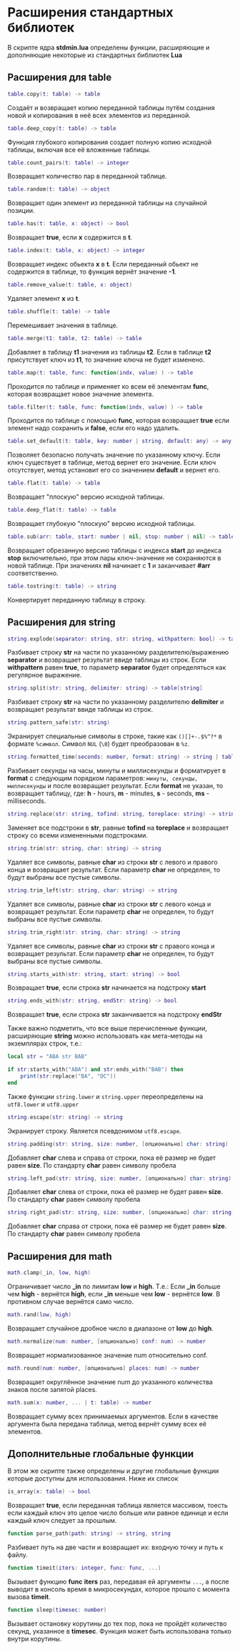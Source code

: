 # Расширения стандартных библиотек

В скрипте ядра **stdmin.lua** определены функции, расширяющие и дополняющие некоторые из стандартных библиотек **Lua**

## Расширения для table

```lua
table.copy(t: table) -> table
```

Создаёт и возвращает копию переданной таблицы путём создания новой и копирования в неё всех элементов из переданной.

```lua
table.deep_copy(t: table) -> table
```

Функция глубокого копирования создает полную копию исходной таблицы, включая все её вложенные таблицы.

```lua
table.count_pairs(t: table) -> integer
```

Возвращает количество пар в переданной таблице.

```lua
table.random(t: table) -> object
```

Возвращает один элемент из переданной таблицы на случайной позиции.

```lua
table.has(t: table, x: object) -> bool
```

Возвращает **true**, если **x** содержится в **t**.

```lua
table.index(t: table, x: object) -> integer
```

Возвращает индекс обьекта **x** в **t**. Если переданный обьект не содержится в таблице, то функция вернёт значение **-1**.

```lua
table.remove_value(t: table, x: object)
```

Удаляет элемент **x** из **t**.

```lua
table.shuffle(t: table) -> table
```

Перемешивает значения в таблице.

```lua
table.merge(t1: table, t2: table) -> table
```

Добавляет в таблицу **t1** значения из таблицы **t2**. Если в таблице **t2** присутствует ключ из **t1**, то значение ключа не будет изменено.

```lua
table.map(t: table, func: function(indx, value) ) -> table
```

Проходится по таблице и применяет ко всем её элементам **func**, которая возвращает новое значение элемента.

```lua
table.filter(t: table, func: function(indx, value) ) -> table
```

Проходится по таблице с помощью **func**, которая возвращает **true** если элемент надо сохранить и **false**, если его надо удалить.

```lua
table.set_default(t: table, key: number | string, default: any) -> any | default
```

Позволяет безопасно получать значение по указанному ключу. Если ключ существует в таблице, метод вернет его значение. Если ключ отсутствует, метод установит его со значением **default** и вернет его.

```lua
table.flat(t: table) -> table
```

Возвращает "плоскую" версию исходной таблицы.

```lua
table.deep_flat(t: table) -> table
```

Возвращает глубокую "плоскую" версию исходной таблицы.

```lua
table.sub(arr: table, start: number | nil, stop: number | nil) -> table
```

Возвращает обрезанную версию таблицы с индекса **start** до индекса **stop** включительно, при этом пары ключ-значение не сохраняются в новой таблице. При значениях **nil** начинает с **1** и заканчивает **#arr** соответственно.

```lua
table.tostring(t: table) -> string
```

Конвертирует переданную таблицу в строку.

## Расширения для string

```lua
string.explode(separator: string, str: string, withpattern: bool) -> table[string]
```

Разбивает строку **str** на части по указанному разделителю/выражению **separator** и возвращает результат ввиде таблицы из строк. Если **withpattern** равен **true**, то параметр **separator** будет определяться как регулярное выражение.

```lua
string.split(str: string, delimiter: string) -> table[string]
```

Разбивает строку **str** на части по указанному разделителю **delimiter** и возвращает результат ввиде таблицы из строк.

```lua
string.pattern_safe(str: string)
```

Экранирует специальные символы в строке, такие как `()[]+-.$%^?*` в формате `%символ`. Символ `NUL` (`\0`) будет преобразован в `%z`.

```lua
string.formatted_time(seconds: number, format: string) -> string | table
```

Разбивает секунды на часы, минуты и миллисекунды и форматирует в **format** с следующим порядком параметров: `минуты, секунды, миллисекунды` и после возвращает результат. Если **format** не указан, то возвращает таблицу, где: **h** - hours, **m** - minutes, **s** - seconds, **ms** - milliseconds.

```lua
string.replace(str: string, tofind: string, toreplace: string) -> string
```

Заменяет все подстроки в **str**, равные **tofind** на **toreplace** и возвращает строку со всеми измененными подстроками.

```lua
string.trim(str: string, char: string) -> string
```

Удаляет все символы, равные **char** из строки **str** с левого и правого конца и возвращает результат. Если параметр **char** не определен, то будут выбраны все пустые символы.

```lua
string.trim_left(str: string, char: string) -> string
```

Удаляет все символы, равные **char** из строки **str** с левого конца и возвращает результат. Если параметр **char** не определен, то будут выбраны все пустые символы.

```lua
string.trim_right(str: string, char: string) -> string
```

Удаляет все символы, равные **char** из строки **str** с правого конца и возвращает результат. Если параметр **char** не определен, то будут выбраны все пустые символы.

```lua
string.starts_with(str: string, start: string) -> bool
```

Возвращает **true**, если строка **str** начинается на подстроку **start**

```lua
string.ends_with(str: string, endStr: string) -> bool
```

Возвращает **true**, если строка **str** заканчивается на подстроку **endStr**

Также важно подметить, что все выше перечисленные функции, расширяющие **string** можно использовать как мета-методы на экземплярах строк, т.е.: 

```lua
local str = "ABA str BAB"

if str:starts_with("ABA") and str:ends_with("BAB") then
	print(str:replace("BA", "DC"))
end
```

Также функции `string.lower` и `string.upper` переопределены на `utf8.lower` и `utf8.upper`

```lua
string.escape(str: string) -> string
```

Экранирует строку. Является псевдонимом `utf8.escape`.

```lua
string.padding(str: string, size: number, [опционально] char: string) -> string
```

Добавляет **char** слева и справа от строки, пока её размер не будет равен **size**. По стандарту **char** равен символу пробела

```lua
string.left_pad(str: string, size: number, [опционально] char: string) -> string
```

Добавляет **char** слева от строки, пока её размер не будет равен **size**. По стандарту **char** равен символу пробела

```lua
string.right_pad(str: string, size: number, [опционально] char: string) -> string
```

Добавляет **char** справа от строки, пока её размер не будет равен **size**. По стандарту **char** равен символу пробела

## Расширения для math

```lua
math.clamp(_in, low, high)
```

Ограничивает число **_in** по лимитам **low** и **high**. Т.е.: Если **_in** больше чем **high** - вернётся **high**, если **_in** меньше чем **low** - вернётся **low**. В противном случае вернётся само число.

```lua
math.rand(low, high)
```

Возвращает случайное дробное число в диапазоне от **low** до **high**.

```lua
math.normalize(num: number, [опционально] conf: num) -> number
```

Возвращает нормализованное значение num относительно conf.

```lua
math.round(num: number, [опционально] places: num) -> number
```

Возвращает округлённое значение num до указанного количества знаков после запятой places.

```lua
math.sum(x: number, ... | t: table) -> number
```

Возвращает сумму всех принимаемых аргументов. Если в качестве аргумента была передана таблица, метод вернёт сумму всех её элементов.

## Дополнительные глобальные функции

В этом же скрипте также определены и другие глобальные функции которые доступны для использования. Ниже их список


```lua
is_array(x: table) -> bool
```

Возвращает **true**, если переданная таблица является массивом, тоесть если каждый ключ это целое число больше или равное единице и если каждый ключ следует за прошлым.

```lua
function parse_path(path: string) -> string, string
```

Разбивает путь на две части и возвращает их: входную точку и путь к файлу.

```lua
function timeit(iters: integer, func: func, ...)
```

Вызывает функцию **func** **iters** раз, передавая ей аргументы `...`, а после выводит в консоль время в микросекундах, которое прошло с момента вызова **timeit**.

```lua
function sleep(timesec: number)
```

Вызывает остановку корутины до тех пор, пока не пройдёт количество секунд, указанное в **timesec**. Функция может быть использована только внутри корутины.
